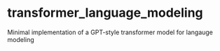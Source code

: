 # transformer_language_modeling
Minimal implementation of a GPT-style transformer model for langauge modeling
